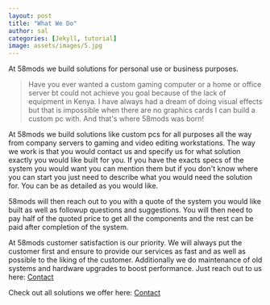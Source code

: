 ```yaml
---
layout: post
title: "What We Do"
author: sal
categories: [Jekyll, tutorial]
image: assets/images/5.jpg
---
```


At 58mods we build solutions for personal use or business purposes.

> Have you ever wanted a custom gaming computer or a home or office server bt could not achieve you goal because of the lack of equipment in Kenya. I have always had a dream of doing visual effects but that is impossible when there are no graphics cards I can build a custom pc with. And that's where 58mods was born!

At 58mods we build solutions like custom pcs for all purposes all the way from company servers to gaming and video editing workstations. The way we work is that you would contact us and specify us for what solution exactly you would like built for you. If you have the exacts specs of the system you would want you can mention them but if you don't know where you can start you just need to describe what you would need the solution for. You can be as detailed as you would like.

58mods will then reach out to you with a quote of the system you would like built as well as followup questions and suggestions. You will then need to pay half of the quoted price to get all the components and the rest can be paid after completion of the system.

At 58mods customer satisfaction is our priority. We will always put the customer first and ensure to provide our services as fast and as well as possible to the liking of the customer. Additionally we do maintenance of old systems and hardware upgrades to boost performance. Just reach out to us here:
[Contact](https://58mods.github.io/home/contact)

Check out all solutions we offer here:
[Contact](https://58mods.github.io/home/solutions)
